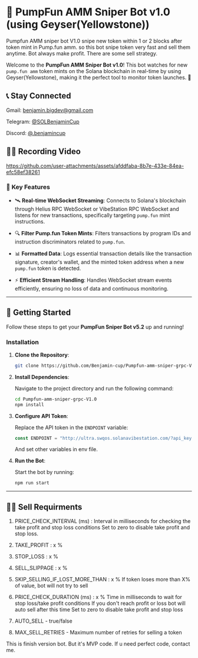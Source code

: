 # 🚀 **PumpFun AMM Sniper Bot v1.0 (using Geyser(Yellowstone))** 

Pumpfun AMM sniper bot V1.0 snipe new token within 1 or 2 blocks after token mint in Pump.fun amm. so this bot snipe token very fast and sell them anytime.
Bot always make profit. There are some sell strategy.

Welcome to the **PumpFun AMM Sniper Bot v1.0**! This bot watches for new `pump.fun amm` token mints on the Solana blockchain in real-time by using Geyser(Yellowstone), making it the perfect tool to monitor token launches. 🌟




## 📞 **Stay Connected**

Gmail: benjamin.bigdev@gmail.com

Telegram: [@SOLBenjaminCup](https://t.me/SOLBenjaminCup)

Discord: [@.benjamincup](https://discord.com/channels/@me/1305610537790476382)



## 🧑‍💻 **Recording Video**




https://github.com/user-attachments/assets/afddfaba-8b7e-433e-84ea-efc58ef38261





### 🎯 **Key Features**

- 🛰️ **Real-time WebSocket Streaming**: 
  Connects to Solana's blockchain through Helius RPC WebSocket or  VibeStation RPC WebSocket and listens for new transactions, specifically targeting `pump.fun` mint instructions.
  
- 🔍 **Filter Pump.fun Token Mints**: 
  Filters transactions by program IDs and instruction discriminators related to `pump.fun`.

- 📊 **Formatted Data**: 
  Logs essential transaction details like the transaction signature, creator's wallet, and the minted token address when a new `pump.fun` token is detected.

- ⚡ **Efficient Stream Handling**: 
  Handles WebSocket stream events efficiently, ensuring no loss of data and continuous monitoring.

---

## 🚀 **Getting Started**

Follow these steps to get your **PumpFun Sniper Bot v5.2** up and running!

### Installation

1. **Clone the Repository**:

    ```bash
    git clone https://github.com/Benjamin-cup/Pumpfun-amm-sniper-grpc-V1.0.git
    ```

2. **Install Dependencies**:

    Navigate to the project directory and run the following command:

    ```bash
    cd Pumpfun-amm-sniper-grpc-V1.0
    npm install
    ```

3. **Configure API Token**:

    Replace the API token in the `ENDPOINT` variable:

    ```ts
    const ENDPOINT = "http://ultra.swqos.solanavibestation.com/?api_key=";
    ```
    And set other variables in env file.

4. **Run the Bot**:

    Start the bot by running:

    ```bash
    npm run start
    ```

---

## 🧑‍💻 **Sell Requirments**

1. PRICE_CHECK_INTERVAL (ms) :
   Interval in milliseconds for checking the take profit and stop loss conditions
   Set to zero to disable take profit and stop loss.

2. TAKE_PROFIT : x %

3. STOP_LOSS : x  %

4. SELL_SLIPPAGE : x %

5. SKIP_SELLING_IF_LOST_MORE_THAN : x %
   If token loses more than X% of value, bot will not try to sell

6. PRICE_CHECK_DURATION (ms) : x %
   Time in milliseconds to wait for stop loss/take profit conditions
   If you don't reach profit or loss bot will auto sell after this time
   Set to zero to disable take profit and stop loss

7. AUTO_SELL - true/false

8. MAX_SELL_RETRIES - Maximum number of retries for selling a token


This is finish version bot.
But it's MVP code. If u need perfect code, contact me.
